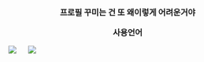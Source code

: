 <h1 align="center">

<h3 align="center">
프로필 꾸미는 건 또 왜이렇게 어려운거야

  
사용언어 
  </h3>

<img src="https://img.shields.io/badge/CSharp-239120?style=flat-square&logo=CSharp&logoColor=white" style="height : auto; margin-left : 10px; margin-right : 10px;"/> <img src="https://img.shields.io/badge/Unity-ffffff?style=flat-square&logo=Unity&logoColor=black" style="height : auto; margin-left : 10px; margin-right : 10px;"/>

<!--
**Bigkidhj/Bigkidhj** is a ✨ _special_ ✨ repository because its `README.md` (this file) appears on your GitHub profile.

Here are some ideas to get you started:

- 🔭 I’m currently working on ...
- 🌱 I’m currently learning ...
- 👯 I’m looking to collaborate on ...
- 🤔 I’m looking for help with ...
- 💬 Ask me about ...
- 📫 How to reach me: ...
- 😄 Pronouns: ...
- ⚡ Fun fact: ...
-->
